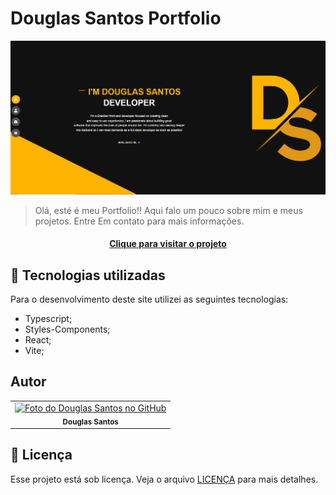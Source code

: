 # Douglas Santos Portfolio

![Resultado final do projeto](public/images/preview/preview.png)

> Olá, esté é meu Portfolio!! Aqui falo um pouco sobre mim e meus projetos. Entre Em contato para mais informações.
> 
<h4 align="center"><a href="https://douglas-santos-portfolio.netlify.app/" target="blank">Clique para visitar o projeto</a></h4>

## 💼 Tecnologias utilizadas

Para o desenvolvimento deste site utilizei as seguintes tecnologias:

- Typescript;
- Styles-Components;
- React;
- Vite;

## Autor

<table>
  <tr>
    <td align="center">
      <a href="https://github.com/D0uglasSantos" title="Douglas Santos">
        <img src="https://avatars.githubusercontent.com/u/117314712?v=4" width="100px;" alt="Foto do Douglas Santos no GitHub"/><br>
        <sub>
          <b>Douglas Santos</b>
        </sub>
      </a>
    </td>
  </tr>
</table>


## 📝 Licença

Esse projeto está sob licença. Veja o arquivo [LICENÇA](LICENSE.md) para mais detalhes.
